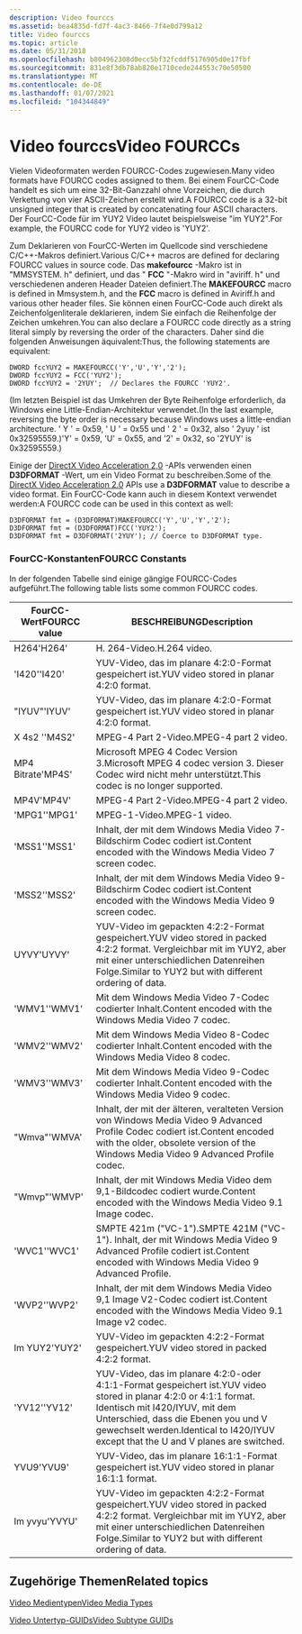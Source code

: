 ```yaml
---
description: Video fourccs
ms.assetid: bea4835d-fd7f-4ac3-8466-7f4e0d799a12
title: Video fourccs
ms.topic: article
ms.date: 05/31/2018
ms.openlocfilehash: b804962308d0ecc5bf32fcddf5176905d0e17fbf
ms.sourcegitcommit: 831e8f3db78ab820e1710cede244553c70e50500
ms.translationtype: MT
ms.contentlocale: de-DE
ms.lasthandoff: 01/07/2021
ms.locfileid: "104344849"
---
```

# <a name="video-fourccs"></a><span data-ttu-id="7216f-103">Video fourccs</span><span class="sxs-lookup"><span data-stu-id="7216f-103">Video FOURCCs</span></span>

<span data-ttu-id="7216f-104">Vielen Videoformaten werden FOURCC-Codes zugewiesen.</span><span class="sxs-lookup"><span data-stu-id="7216f-104">Many video formats have FOURCC codes assigned to them.</span></span> <span data-ttu-id="7216f-105">Bei einem FourCC-Code handelt es sich um eine 32-Bit-Ganzzahl ohne Vorzeichen, die durch Verkettung von vier ASCII-Zeichen erstellt wird.</span><span class="sxs-lookup"><span data-stu-id="7216f-105">A FOURCC code is a 32-bit unsigned integer that is created by concatenating four ASCII characters.</span></span> <span data-ttu-id="7216f-106">Der FourCC-Code für im YUY2 Video lautet beispielsweise "im YUY2".</span><span class="sxs-lookup"><span data-stu-id="7216f-106">For example, the FOURCC code for YUY2 video is 'YUY2'.</span></span>

<span data-ttu-id="7216f-107">Zum Deklarieren von FourCC-Werten im Quellcode sind verschiedene C/C++-Makros definiert.</span><span class="sxs-lookup"><span data-stu-id="7216f-107">Various C/C++ macros are defined for declaring FOURCC values in source code.</span></span> <span data-ttu-id="7216f-108">Das **makefourcc** -Makro ist in "MMSYSTEM. h" definiert, und das " **FCC** "-Makro wird in "aviriff. h" und verschiedenen anderen Header Dateien definiert.</span><span class="sxs-lookup"><span data-stu-id="7216f-108">The **MAKEFOURCC** macro is defined in Mmsystem.h, and the **FCC** macro is defined in Aviriff.h and various other header files.</span></span> <span data-ttu-id="7216f-109">Sie können einen FourCC-Code auch direkt als Zeichenfolgenliterale deklarieren, indem Sie einfach die Reihenfolge der Zeichen umkehren.</span><span class="sxs-lookup"><span data-stu-id="7216f-109">You can also declare a FOURCC code directly as a string literal simply by reversing the order of the characters.</span></span> <span data-ttu-id="7216f-110">Daher sind die folgenden Anweisungen äquivalent:</span><span class="sxs-lookup"><span data-stu-id="7216f-110">Thus, the following statements are equivalent:</span></span>

``` syntax
DWORD fccYUY2 = MAKEFOURCC('Y','U','Y','2');
DWORD fccYUY2 = FCC('YUY2');
DWORD fccYUY2 = '2YUY';  // Declares the FOURCC 'YUY2'.
```

<span data-ttu-id="7216f-111">(Im letzten Beispiel ist das Umkehren der Byte Reihenfolge erforderlich, da Windows eine Little-Endian-Architektur verwendet.</span><span class="sxs-lookup"><span data-stu-id="7216f-111">(In the last example, reversing the byte order is necessary because Windows uses a little-endian architecture.</span></span> <span data-ttu-id="7216f-112">' Y ' = 0x59, ' U ' = 0x55 und ' 2 ' = 0x32, also ' 2yuy ' ist 0x32595559.)</span><span class="sxs-lookup"><span data-stu-id="7216f-112">'Y' = 0x59, 'U' = 0x55, and '2' = 0x32, so '2YUY' is 0x32595559.)</span></span>

<span data-ttu-id="7216f-113">Einige der [DirectX Video Acceleration 2,0](directx-video-acceleration-2-0.md) -APIs verwenden einen **D3DFORMAT** -Wert, um ein Video Format zu beschreiben.</span><span class="sxs-lookup"><span data-stu-id="7216f-113">Some of the [DirectX Video Acceleration 2.0](directx-video-acceleration-2-0.md) APIs use a **D3DFORMAT** value to describe a video format.</span></span> <span data-ttu-id="7216f-114">Ein FourCC-Code kann auch in diesem Kontext verwendet werden:</span><span class="sxs-lookup"><span data-stu-id="7216f-114">A FOURCC code can be used in this context as well:</span></span>

``` syntax
D3DFORMAT fmt = (D3DFORMAT)MAKEFOURCC('Y','U','Y','2');
D3DFORMAT fmt = (D3DFORMAT)FCC('YUY2');
D3DFORMAT fmt = D3DFORMAT('2YUY'); // Coerce to D3DFORMAT type.
```

### <a name="fourcc-constants"></a><span data-ttu-id="7216f-115">FourCC-Konstanten</span><span class="sxs-lookup"><span data-stu-id="7216f-115">FOURCC Constants</span></span>

<span data-ttu-id="7216f-116">In der folgenden Tabelle sind einige gängige FOURCC-Codes aufgeführt.</span><span class="sxs-lookup"><span data-stu-id="7216f-116">The following table lists some common FOURCC codes.</span></span>



| <span data-ttu-id="7216f-117">FourCC-Wert</span><span class="sxs-lookup"><span data-stu-id="7216f-117">FOURCC value</span></span> | <span data-ttu-id="7216f-118">BESCHREIBUNG</span><span class="sxs-lookup"><span data-stu-id="7216f-118">Description</span></span>                                                                                                           |
|--------------|-----------------------------------------------------------------------------------------------------------------------|
| <span data-ttu-id="7216f-119">H264</span><span class="sxs-lookup"><span data-stu-id="7216f-119">'H264'</span></span>       | <span data-ttu-id="7216f-120">H. 264-Video.</span><span class="sxs-lookup"><span data-stu-id="7216f-120">H.264 video.</span></span>                                                                                                          |
| <span data-ttu-id="7216f-121">'I420'</span><span class="sxs-lookup"><span data-stu-id="7216f-121">'I420'</span></span>       | <span data-ttu-id="7216f-122">YUV-Video, das im planare 4:2:0-Format gespeichert ist.</span><span class="sxs-lookup"><span data-stu-id="7216f-122">YUV video stored in planar 4:2:0 format.</span></span>                                                                              |
| <span data-ttu-id="7216f-123">"IYUV"</span><span class="sxs-lookup"><span data-stu-id="7216f-123">'IYUV'</span></span>       | <span data-ttu-id="7216f-124">YUV-Video, das im planare 4:2:0-Format gespeichert ist.</span><span class="sxs-lookup"><span data-stu-id="7216f-124">YUV video stored in planar 4:2:0 format.</span></span>                                                                              |
| <span data-ttu-id="7216f-125">X 4s2 '</span><span class="sxs-lookup"><span data-stu-id="7216f-125">'M4S2'</span></span>       | <span data-ttu-id="7216f-126">MPEG-4 Part 2-Video.</span><span class="sxs-lookup"><span data-stu-id="7216f-126">MPEG-4 part 2 video.</span></span>                                                                                                  |
| <span data-ttu-id="7216f-127">MP4 Bitrate</span><span class="sxs-lookup"><span data-stu-id="7216f-127">'MP4S'</span></span>       | <span data-ttu-id="7216f-128">Microsoft MPEG 4 Codec Version 3.</span><span class="sxs-lookup"><span data-stu-id="7216f-128">Microsoft MPEG 4 codec version 3.</span></span> <span data-ttu-id="7216f-129">Dieser Codec wird nicht mehr unterstützt.</span><span class="sxs-lookup"><span data-stu-id="7216f-129">This codec is no longer supported.</span></span>                                                  |
| <span data-ttu-id="7216f-130">MP4V</span><span class="sxs-lookup"><span data-stu-id="7216f-130">'MP4V'</span></span>       | <span data-ttu-id="7216f-131">MPEG-4 Part 2-Video.</span><span class="sxs-lookup"><span data-stu-id="7216f-131">MPEG-4 part 2 video.</span></span>                                                                                                  |
| <span data-ttu-id="7216f-132">'MPG1'</span><span class="sxs-lookup"><span data-stu-id="7216f-132">'MPG1'</span></span>       | <span data-ttu-id="7216f-133">MPEG-1-Video.</span><span class="sxs-lookup"><span data-stu-id="7216f-133">MPEG-1 video.</span></span>                                                                                                         |
| <span data-ttu-id="7216f-134">'MSS1'</span><span class="sxs-lookup"><span data-stu-id="7216f-134">'MSS1'</span></span>       | <span data-ttu-id="7216f-135">Inhalt, der mit dem Windows Media Video 7-Bildschirm Codec codiert ist.</span><span class="sxs-lookup"><span data-stu-id="7216f-135">Content encoded with the Windows Media Video 7 screen codec.</span></span>                                                          |
| <span data-ttu-id="7216f-136">'MSS2'</span><span class="sxs-lookup"><span data-stu-id="7216f-136">'MSS2'</span></span>       | <span data-ttu-id="7216f-137">Inhalt, der mit dem Windows Media Video 9-Bildschirm Codec codiert ist.</span><span class="sxs-lookup"><span data-stu-id="7216f-137">Content encoded with the Windows Media Video 9 screen codec.</span></span>                                                          |
| <span data-ttu-id="7216f-138">UYVY</span><span class="sxs-lookup"><span data-stu-id="7216f-138">'UYVY'</span></span>       | <span data-ttu-id="7216f-139">YUV-Video im gepackten 4:2:2-Format gespeichert.</span><span class="sxs-lookup"><span data-stu-id="7216f-139">YUV video stored in packed 4:2:2 format.</span></span> <span data-ttu-id="7216f-140">Vergleichbar mit im YUY2, aber mit einer unterschiedlichen Datenreihen Folge.</span><span class="sxs-lookup"><span data-stu-id="7216f-140">Similar to YUY2 but with different ordering of data.</span></span>                         |
| <span data-ttu-id="7216f-141">'WMV1'</span><span class="sxs-lookup"><span data-stu-id="7216f-141">'WMV1'</span></span>       | <span data-ttu-id="7216f-142">Mit dem Windows Media Video 7-Codec codierter Inhalt.</span><span class="sxs-lookup"><span data-stu-id="7216f-142">Content encoded with the Windows Media Video 7 codec.</span></span>                                                                 |
| <span data-ttu-id="7216f-143">'WMV2'</span><span class="sxs-lookup"><span data-stu-id="7216f-143">'WMV2'</span></span>       | <span data-ttu-id="7216f-144">Mit dem Windows Media Video 8-Codec codierter Inhalt.</span><span class="sxs-lookup"><span data-stu-id="7216f-144">Content encoded with the Windows Media Video 8 codec.</span></span>                                                                 |
| <span data-ttu-id="7216f-145">'WMV3'</span><span class="sxs-lookup"><span data-stu-id="7216f-145">'WMV3'</span></span>       | <span data-ttu-id="7216f-146">Mit dem Windows Media Video 9-Codec codierter Inhalt.</span><span class="sxs-lookup"><span data-stu-id="7216f-146">Content encoded with the Windows Media Video 9 codec.</span></span>                                                                 |
| <span data-ttu-id="7216f-147">"Wmva"</span><span class="sxs-lookup"><span data-stu-id="7216f-147">'WMVA'</span></span>       | <span data-ttu-id="7216f-148">Inhalt, der mit der älteren, veralteten Version von Windows Media Video 9 Advanced Profile Codec codiert ist.</span><span class="sxs-lookup"><span data-stu-id="7216f-148">Content encoded with the older, obsolete version of the Windows Media Video 9 Advanced Profile codec.</span></span>                 |
| <span data-ttu-id="7216f-149">"Wmvp"</span><span class="sxs-lookup"><span data-stu-id="7216f-149">'WMVP'</span></span>       | <span data-ttu-id="7216f-150">Inhalt, der mit Windows Media Video dem 9,1-Bildcodec codiert wurde.</span><span class="sxs-lookup"><span data-stu-id="7216f-150">Content encoded with the Windows Media Video 9.1 Image codec.</span></span>                                                         |
| <span data-ttu-id="7216f-151">'WVC1'</span><span class="sxs-lookup"><span data-stu-id="7216f-151">'WVC1'</span></span>       | <span data-ttu-id="7216f-152">SMPTE 421m ("VC-1").</span><span class="sxs-lookup"><span data-stu-id="7216f-152">SMPTE 421M ("VC-1").</span></span> <span data-ttu-id="7216f-153">Inhalt, der mit Windows Media Video 9 Advanced Profile codiert ist.</span><span class="sxs-lookup"><span data-stu-id="7216f-153">Content encoded with Windows Media Video 9 Advanced Profile.</span></span>                                     |
| <span data-ttu-id="7216f-154">'WVP2'</span><span class="sxs-lookup"><span data-stu-id="7216f-154">'WVP2'</span></span>       | <span data-ttu-id="7216f-155">Inhalt, der mit dem Windows Media Video 9,1 Image V2-Codec codiert ist.</span><span class="sxs-lookup"><span data-stu-id="7216f-155">Content encoded with the Windows Media Video 9.1 Image v2 codec.</span></span>                                                      |
| <span data-ttu-id="7216f-156">Im YUY2</span><span class="sxs-lookup"><span data-stu-id="7216f-156">'YUY2'</span></span>       | <span data-ttu-id="7216f-157">YUV-Video im gepackten 4:2:2-Format gespeichert.</span><span class="sxs-lookup"><span data-stu-id="7216f-157">YUV video stored in packed 4:2:2 format.</span></span>                                                                              |
| <span data-ttu-id="7216f-158">'YV12'</span><span class="sxs-lookup"><span data-stu-id="7216f-158">'YV12'</span></span>       | <span data-ttu-id="7216f-159">YUV-Video, das im planare 4:2:0-oder 4:1:1-Format gespeichert ist.</span><span class="sxs-lookup"><span data-stu-id="7216f-159">YUV video stored in planar 4:2:0 or 4:1:1 format.</span></span> <span data-ttu-id="7216f-160">Identisch mit I420/IYUV, mit dem Unterschied, dass die Ebenen you und V gewechselt werden.</span><span class="sxs-lookup"><span data-stu-id="7216f-160">Identical to I420/IYUV except that the U and V planes are switched.</span></span> |
| <span data-ttu-id="7216f-161">YVU9</span><span class="sxs-lookup"><span data-stu-id="7216f-161">'YVU9'</span></span>       | <span data-ttu-id="7216f-162">YUV-Video, das im planare 16:1:1-Format gespeichert ist.</span><span class="sxs-lookup"><span data-stu-id="7216f-162">YUV video stored in planar 16:1:1 format.</span></span>                                                                             |
| <span data-ttu-id="7216f-163">Im yvyu</span><span class="sxs-lookup"><span data-stu-id="7216f-163">'YVYU'</span></span>       | <span data-ttu-id="7216f-164">YUV-Video im gepackten 4:2:2-Format gespeichert.</span><span class="sxs-lookup"><span data-stu-id="7216f-164">YUV video stored in packed 4:2:2 format.</span></span> <span data-ttu-id="7216f-165">Vergleichbar mit im YUY2, aber mit einer unterschiedlichen Datenreihen Folge.</span><span class="sxs-lookup"><span data-stu-id="7216f-165">Similar to YUY2 but with different ordering of data.</span></span>                         |



 

## <a name="related-topics"></a><span data-ttu-id="7216f-166">Zugehörige Themen</span><span class="sxs-lookup"><span data-stu-id="7216f-166">Related topics</span></span>

<dl> <dt>

[<span data-ttu-id="7216f-167">Video Medientypen</span><span class="sxs-lookup"><span data-stu-id="7216f-167">Video Media Types</span></span>](video-media-types.md)
</dt> <dt>

[<span data-ttu-id="7216f-168">Video Untertyp-GUIDs</span><span class="sxs-lookup"><span data-stu-id="7216f-168">Video Subtype GUIDs</span></span>](video-subtype-guids.md)
</dt> </dl>

 

 



